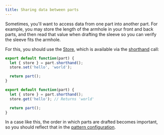 ```yaml
---
title: Sharing data between parts
---
```


Sometimes, you'll want to access data from one part into another part. For example, you may store the length of the armhole in your front and back parts, and then read that value when drafting the sleeve so you can verify the sleeve fits the armhole.

For this, you should use the [Store](/reference/api/store/), which is available via the [shorthand](/howtos/core/shorthand/) call:

```js
export default function(part) {
  let { store } = part.shorthand();
  store.set('hello', 'world');

  return part();
}
```

```js
export default function(part) {
  let { store } = part.shorthand();
  store.get('hello'); // Returns 'world'

  return part();
}
```

In a case like this, the order in which parts are drafted becomes important, so you should reflect that in the [pattern configuration](/reference/config/).
